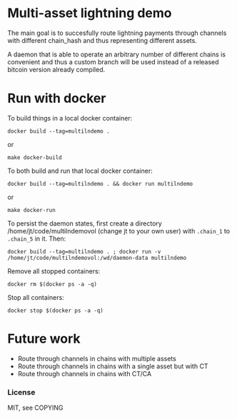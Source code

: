 
# Multi-asset lightning demo

The main goal is to succesfully route lightning payments through
channels with different chain_hash and thus representing different
assets.

A daemon that is able to operate an arbitrary number of different
chains is convenient and thus a custom branch will be used instead of
a released bitcoin version already compiled.

# Run with docker

To build things in a local docker container:

	docker build --tag=multilndemo .

or

	make docker-build

To both build and run that local docker container:

	docker build --tag=multilndemo . && docker run multilndemo

or

	make docker-run

To persist the daemon states, first create a directory
/home/jt/code/multilndemovol (change jt to your own user) with `.chain_1`
to `.chain_5` in it. Then:

```
docker build --tag=multilndemo . ; docker run -v /home/jt/code/multilndemovol:/wd/daemon-data multilndemo
```

Remove all stopped containers:

```
docker rm $(docker ps -a -q)
```

Stop all containers:

```
docker stop $(docker ps -a -q)
```

# Future work

- Route through channels in chains with multiple assets
- Route through channels in chains with a single asset but with CT
- Route through channels in chains with CT/CA

### License

MIT, see COPYING
